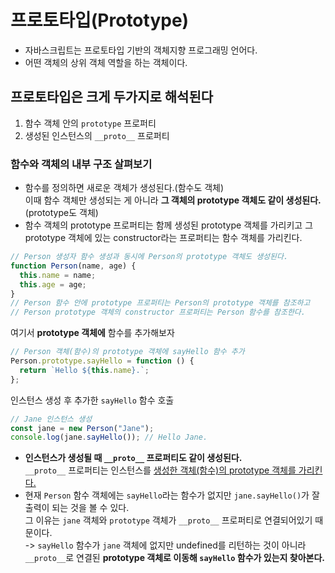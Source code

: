 # 프로토타입(Prototype)

- 자바스크립트는 프로토타입 기반의 객체지향 프로그래밍 언어다.
- 어떤 객체의 상위 객체 역할을 하는 객체이다.

## 프로토타입은 크게 두가지로 해석된다

1. 함수 객체 안의 `prototype` 프로퍼티
2. 생성된 인스턴스의 `__proto__` 프로퍼티

### 함수와 객체의 내부 구조 살펴보기

- 함수를 정의하면 새로운 객체가 생성된다.(함수도 객체)  
  이때 함수 객체만 생성되는 게 아니라 <b>그 객체의 prototype 객체도 같이 생성된다.</b>(prototype도 객체)
- 함수 객체의 prototype 프로퍼티는 함께 생성된 prototype 객체를 가리키고 그 prototype 객체에 있는 constructor라는 프로퍼티는 함수 객체를 가리킨다.

```javascript
// Person 생성자 함수 생성과 동시에 Person의 prototype 객체도 생성된다.
function Person(name, age) {
  this.name = name;
  this.age = age;
}
// Person 함수 안에 prototype 프로퍼티는 Person의 prototype 객체를 참조하고
// Person prototype 객체의 constructor 프로퍼티는 Person 함수를 참조한다.
```

여기서 <b>prototype 객체에</b> 함수를 추가해보자

```javascript
// Person 객체(함수)의 prototype 객체에 sayHello 함수 추가
Person.prototype.sayHello = function () {
  return `Hello ${this.name}.`;
};
```

인스턴스 생성 후 추가한 `sayHello` 함수 호출

```javascript
// Jane 인스턴스 생성
const jane = new Person("Jane");
console.log(jane.sayHello()); // Hello Jane.
```

- <b>인스턴스가 생성될 때 `__proto__` 프로퍼티도 같이 생성된다.</b>  
  `__proto__` 프로퍼티는 인스턴스를 <u>생성한 객체(함수)의 prototype 객체를 가리킨다.</u>
- 현재 `Person` 함수 객체에는 `sayHello`라는 함수가 없지만 `jane.sayHello()`가 잘 출력이 되는 것을 볼 수 있다.  
  그 이유는 `jane` 객체와 `prototype` 객체가 `__proto__` 프로퍼티로 연결되어있기 때문이다.  
  -> `sayHello` 함수가 `jane` 객체에 없지만 undefined를 리턴하는 것이 아니라 `__proto__`로 연결된 <b>prototype 객체로 이동해 `sayHello` 함수가 있는지 찾아본다.</b>
